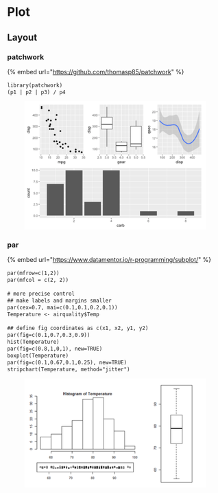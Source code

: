 # Plot

## Layout

### patchwork

{% embed url="https://github.com/thomasp85/patchwork" %}

```
library(patchwork)
(p1 | p2 | p3) / p4
```

<figure><img src="../../.gitbook/assets/image (1) (2).png" alt=""><figcaption></figcaption></figure>

### par

{% embed url="https://www.datamentor.io/r-programming/subplot/" %}

```
par(mfrow=c(1,2))
par(mfcol = c(2, 2))

# more precise control
## make labels and margins smaller
par(cex=0.7, mai=c(0.1,0.1,0.2,0.1))
Temperature <- airquality$Temp

## define fig coordinates as c(x1, x2, y1, y2)
par(fig=c(0.1,0.7,0.3,0.9))
hist(Temperature)
par(fig=c(0.8,1,0,1), new=TRUE)
boxplot(Temperature)
par(fig=c(0.1,0.67,0.1,0.25), new=TRUE)
stripchart(Temperature, method="jitter")

```

<figure><img src="../../.gitbook/assets/image (4).png" alt=""><figcaption></figcaption></figure>
